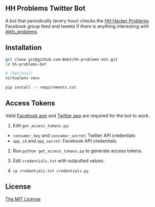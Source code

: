 ## HH Problems Twitter Bot
A bot that periodically (every hour) checks the 
[HH Hacker Problems](https://www.facebook.com/groups/hhproblems/) Facebook 
group feed and tweets if there is anything interesting with 
[@hh_problems](https://twitter.com/hh_problems).

## Installation

```bash
git clone git@github.com:Bekt/hh-problems-bot.git
cd hh-problems-bot

# (Optional)
virtualenv venv

pip install -r requirements.txt
```

## Access Tokens
Valid [Facebook app](https://developers.facebook.com) and
[Twitter app](https://apps.twitter.com) are required for the bot to work.

1. Edit `get_access_tokens.py`:
  - `consumer_key` and `consumer_secret`: Twitter API credentials
  - `app_id` and `app_secret`: Facebook API credentials.

2. Run `python get_access_tokens.py` to generate access tokens.

3. Edit `credentials.txt` with outputted values.

4. `cp credentials.txt credentials.py`

## License
[The MIT License](http://opensource.org/licenses/MIT)

